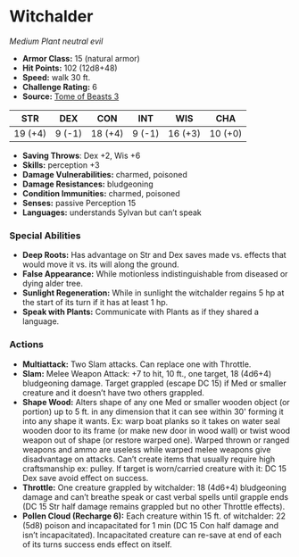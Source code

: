 # Witchalder

*Medium* *Plant* *neutral evil*

- **Armor Class:** 15 (natural armor)
- **Hit Points:** 102 (12d8+48)
- **Speed:** walk 30 ft.
- **Challenge Rating:** 6
- **Source:** [Tome of Beasts 3](https://koboldpress.com/kpstore/product/tome-of-beasts-2-for-5th-edition/)

| STR | DEX | CON | INT | WIS | CHA |
| --- | --- | --- | --- | --- | --- |
| 19 (+4) | 9 (-1) | 18 (+4) | 9 (-1) | 16 (+3) | 10 (+0) |

- **Saving Throws**: Dex +2, Wis +6
- **Skills:** perception +3
- **Damage Vulnerabilities:** charmed, poisoned
- **Damage Resistances:** bludgeoning
- **Condition Immunities:** charmed, poisoned
- **Senses:** passive Perception 15
- **Languages:** understands Sylvan but can’t speak
### Special Abilities
- **Deep Roots:** Has advantage on Str and Dex saves made vs. effects that would move it vs. its will along the ground.
- **False Appearance:** While motionless indistinguishable from diseased or dying alder tree.
- **Sunlight Regeneration:** While in sunlight the witchalder regains 5 hp at the start of its turn if it has at least 1 hp.
- **Speak with Plants:** Communicate with Plants as if they shared a language.
### Actions
- **Multiattack:** Two Slam attacks. Can replace one with Throttle.
- **Slam:** Melee Weapon Attack: +7 to hit, 10 ft., one target, 18 (4d6+4) bludgeoning damage. Target grappled (escape DC 15) if Med or smaller creature and it doesn’t have two others grappled.
- **Shape Wood:** Alters shape of any one Med or smaller wooden object (or portion) up to 5 ft. in any dimension that it can see within 30' forming it into any shape it wants. Ex: warp boat planks so it takes on water seal wooden door to its frame (or make new door in wood wall) or twist wood weapon out of shape (or restore warped one). Warped thrown or ranged weapons and ammo are useless while warped melee weapons give disadvantage on attacks. Can’t create items that usually require high craftsmanship ex: pulley. If target is worn/carried creature with it: DC 15 Dex save avoid effect on success.
- **Throttle:** One creature grappled by witchalder: 18 (4d6+4) bludgeoning damage and can’t breathe speak or cast verbal spells until grapple ends (DC 15 Str half damage remains grappled but no other Throttle effects).
- **Pollen Cloud (Recharge 6):** Each creature within 15 ft. of witchalder: 22 (5d8) poison and incapacitated for 1 min (DC 15 Con half damage and isn’t incapacitated). Incapacitated creature can re-save at end of each of its turns success ends effect on itself.
